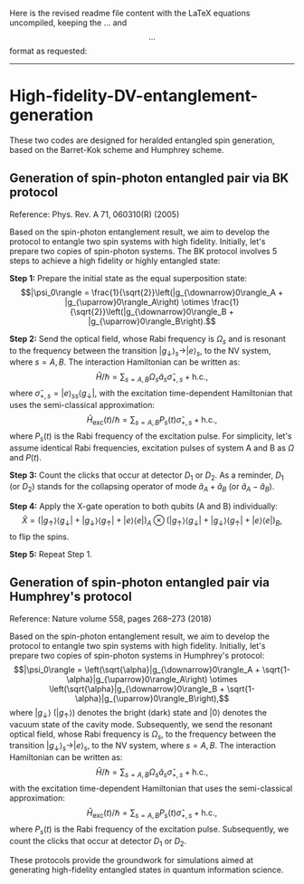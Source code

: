 Here is the revised readme file content with the LaTeX equations uncompiled, keeping the $...$ and $$...$$ format as requested:

---

# High-fidelity-DV-entanglement-generation
These two codes are designed for heralded entangled spin generation, based on the Barret-Kok scheme and Humphrey scheme.

## Generation of spin-photon entangled pair via BK protocol
Reference: Phys. Rev. A 71, 060310(R) (2005)

Based on the spin-photon entanglement result, we aim to develop the protocol to entangle two spin systems with high fidelity. Initially, let's prepare two copies of spin-photon systems. The BK protocol involves 5 steps to achieve a high fidelity or highly entangled state:

**Step 1:** Prepare the initial state as the equal superposition state: 
$$|\psi_0\rangle = \frac{1}{\sqrt{2}}\left(|g_{\downarrow}0\rangle_A + |g_{\uparrow}0\rangle_A\right) \otimes \frac{1}{\sqrt{2}}\left(|g_{\downarrow}0\rangle_B + |g_{\uparrow}0\rangle_B\right).$$

**Step 2:** Send the optical field, whose Rabi frequency is $\Omega_s$ and is resonant to the frequency between the transition $|g_\downarrow\rangle_{s} \rightarrow |e\rangle_{s}$, to the NV system, where $s=A,B$. The interaction Hamiltonian can be written as:
$$\hat{H}/\hbar = \sum_{s=A,B}\Omega_s\hat{a}_s\hat{\sigma}_{+,s} + \text{h.c.},$$
where $\hat{\sigma}_{+,s} = |e\rangle_{ss}\langle g_{\downarrow}|$, with the excitation time-dependent Hamiltonian that uses the semi-classical approximation:
$$\hat{H}_{\text{exc}}(t)/\hbar = \sum_{s=A,B}P_s(t)\hat{\sigma}_{+,s} + \text{h.c.},$$
where $P_s(t)$ is the Rabi frequency of the excitation pulse. For simplicity, let's assume identical Rabi frequencies, excitation pulses of system A and B as $\Omega$ and $P(t)$.

**Step 3:** Count the clicks that occur at detector $D_1$ or $D_2$. As a reminder, $D_1$ (or $D_2$) stands for the collapsing operator of mode $\hat{a}_A + \hat{a}_B$ (or $\hat{a}_A - \hat{a}_B$).

**Step 4:** Apply the X-gate operation to both qubits (A and B) individually:
$$\hat{X} = \left(|g_\uparrow\rangle\langle g_\downarrow| + |g_\downarrow\rangle\langle g_\uparrow| + |e\rangle\langle e|\right)_A \otimes \left(|g_\uparrow\rangle\langle g_\downarrow| + |g_\downarrow\rangle\langle g_\uparrow| + |e\rangle\langle e|\right)_B,$$
to flip the spins.

**Step 5:** Repeat Step 1.

## Generation of spin-photon entangled pair via Humphrey's protocol
Reference: Nature volume 558, pages 268–273 (2018)

Based on the spin-photon entanglement result, we aim to develop the protocol to entangle two spin systems with high fidelity. Initially, let's prepare two copies of spin-photon systems in Humphrey's protocol:
$$|\psi_0\rangle = \left(\sqrt{\alpha}|g_{\downarrow}0\rangle_A + \sqrt{1-\alpha}|g_{\uparrow}0\rangle_A\right) \otimes \left(\sqrt{\alpha}|g_{\downarrow}0\rangle_B + \sqrt{1-\alpha}|g_{\uparrow}0\rangle_B\right),$$
where $|g_{\downarrow}\rangle$ ($|g_{\uparrow}\rangle$) denotes the bright (dark) state and $|0\rangle$ denotes the vacuum state of the cavity mode. Subsequently, we send the resonant optical field, whose Rabi frequency is $\Omega_s$, to the frequency between the transition $|g_\downarrow\rangle_{s} \rightarrow |e\rangle_{s}$, to the NV system, where $s=A,B$. The interaction Hamiltonian can be written as:
$$\hat{H}/\hbar = \sum_{s=A,B}\Omega_s\hat{a}_s\hat{\sigma}_{+,s} + \text{h.c.},$$
with the excitation time-dependent Hamiltonian that uses the semi-classical approximation:
$$\hat{H}_{\text{exc}}(t)/\hbar = \sum_{s=A,B}P_s(t)\hat{\sigma}_{+,s} + \text{h.c.},$$
where $P_s(t)$ is the Rabi frequency of the excitation pulse. Subsequently, we count the clicks that occur at detector $D_1$ or $D_2$.

These protocols provide the groundwork for simulations aimed at generating high-fidelity entangled states in quantum information science.
